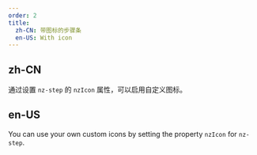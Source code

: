 ```yaml
---
order: 2
title:
  zh-CN: 带图标的步骤条
  en-US: With icon
---
```


## zh-CN

通过设置 `nz-step` 的 `nzIcon` 属性，可以启用自定义图标。

## en-US

You can use your own custom icons by setting the property `nzIcon` for `nz-step`.


